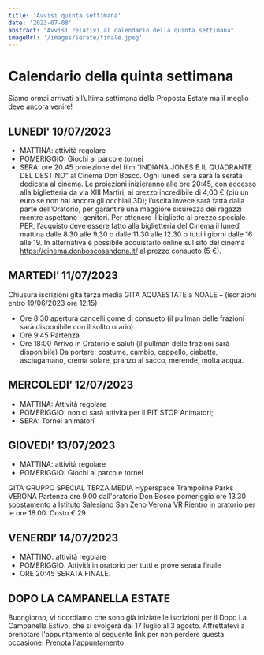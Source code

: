 ```yaml
---
title: 'Avvisi quinta settimana'
date: '2023-07-08'
abstract: "Avvisi relativi al calendario della quinta settimana"
imageUrl: '/images/serate/finale.jpeg'
---
```


# Calendario della quinta settimana
Siamo ormai arrivati all’ultima settimana della Proposta Estate ma il meglio deve ancora venire!

## LUNEDI' 10/07/2023
- MATTINA: attività regolare
- POMERIGGIO: Giochi al parco e tornei
- SERA: ore 20.45 proiezione del film “INDIANA JONES E IL QUADRANTE DEL DESTINO” al Cinema Don Bosco.
Ogni lunedì sera sarà la serata dedicata al cinema. Le proiezioni inizieranno alle ore 20:45, con accesso alla biglietteria da via XIII Martiri, al prezzo incredibile di 4,00 € (più un euro se non hai ancora gli occhiali 3D); l’uscita invece sarà fatta dalla parte dell’Oratorio, per garantire una maggiore sicurezza dei ragazzi mentre aspettano i genitori. Per ottenere il biglietto al prezzo speciale PER, l’acquisto deve essere fatto alla biglietteria del Cinema il lunedì mattina dalle 8.30 alle 9.30 o dalle 11.30 alle 12.30 o tutti i giorni dalle 16 alle 19. In alternativa è possibile acquistarlo online sul sito del cinema https://cinema.donboscosandona.it/ al prezzo consueto (5 €).

## MARTEDI’ 11/07/2023
Chiusura iscrizioni gita terza media
GITA AQUAESTATE a NOALE – (iscrizioni entro 19/06/2023 ore 12.15)
- Ore 8:30 apertura cancelli come di consueto (il pullman delle frazioni sarà disponibile con il solito orario)
- Ore 9:45 Partenza
- Ore 18:00 Arrivo in Oratorio e saluti (il pullman delle frazioni sarà disponibile)
Da portare: costume, cambio, cappello, ciabatte, asciugamano, crema solare, pranzo al sacco, merende, molta acqua.

## MERCOLEDI’ 12/07/2023
- MATTINA: Attività regolare
- POMERIGGIO: non ci sarà attività per il PIT STOP Animatori;
- SERA: Tornei animatori

## GIOVEDI’ 13/07/2023
- MATTINA: attività regolare
- POMERIGGIO: Giochi al parco e tornei

GITA GRUPPO SPECIAL TERZA MEDIA
Hyperspace Trampoline Parks  VERONA
Partenza ore 9.00 dall'oratorio Don Bosco
pomeriggio ore 13.30 spostamento a
Istituto Salesiano San Zeno Verona VR
Rientro in oratorio per le ore 18.00.
Costo € 29

## VENERDI’ 14/07/2023
- MATTINO: attività regolare
- POMERIGGIO: Attività in oratorio per tutti e prove serata finale
- ORE 20:45 SERATA FINALE. 

## DOPO LA CAMPANELLA ESTATE
Buongiorno, vi ricordiamo che sono già iniziate le iscrizioni per il Dopo La Campanella Estivo, che si svolgerà dal 17 luglio al 3 agosto. Affrettatevi a prenotare l'appuntamento al seguente link per non perdere questa occasione:
  [Prenota l'appuntamento](https://calendar.google.com/calendar/u/0/selfsched?sstoken=UVBMMVpKS1dLYl9WfGRlZmF1bHR8ZTAxNjRkYmU2OGViNmFlNWYwZjg5MDdhNThhZGZjMmM)


